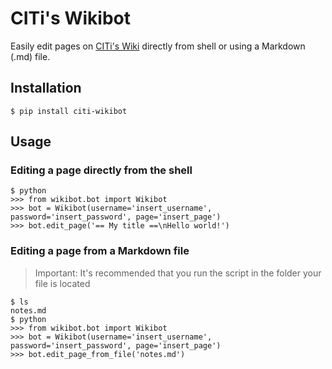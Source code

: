 # CITi's Wikibot
Easily edit pages on [CITi's Wiki](http://wiki.citi.org.br/) directly from shell or using a Markdown (.md) file.

## Installation
```shell
$ pip install citi-wikibot
```

## Usage
### Editing a page directly from the shell
```shell
$ python
>>> from wikibot.bot import Wikibot
>>> bot = Wikibot(username='insert_username', password='insert_password', page='insert_page')
>>> bot.edit_page('== My title ==\nHello world!')
```
### Editing a page from a Markdown file
> Important: It's recommended that you run the script in the folder your file is located
```shell
$ ls
notes.md
$ python
>>> from wikibot.bot import Wikibot
>>> bot = Wikibot(username='insert_username', password='insert_password', page='insert_page')
>>> bot.edit_page_from_file('notes.md')
```